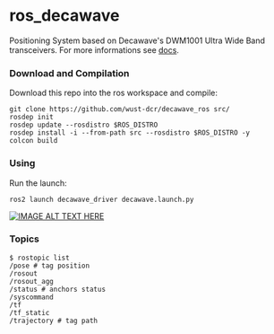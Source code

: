 # ros_decawave
Positioning System based on Decawave's DWM1001 Ultra Wide Band transceivers.
For more informations see [docs](https://github.com/verlab/ros_decawave/tree/master/docs/DWM1001_DWM1001-DEV_MDEK1001_Sources_and_Docs_v8).

### Download and Compilation
Download this repo into the ros workspace and compile:
```
git clone https://github.com/wust-dcr/decawave_ros src/
rosdep init
rosdep update --rosdistro $ROS_DISTRO
rosdep install -i --from-path src --rosdistro $ROS_DISTRO -y
colcon build
```

### Using
Run the launch:
```
ros2 launch decawave_driver decawave.launch.py
```
[![IMAGE ALT TEXT HERE](https://img.youtube.com/vi/ieaP79FDLC0/0.jpg)](https://www.youtube.com/watch?v=ieaP79FDLC0)

### Topics
```
$ rostopic list
/pose # tag position
/rosout
/rosout_agg
/status # anchors status
/syscommand
/tf
/tf_static
/trajectory # tag path
```
